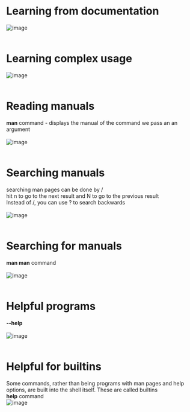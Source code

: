 # Learning from documentation
![image](https://github.com/user-attachments/assets/fd13c1c9-4e65-4f74-9d33-4b18cd2910c5)<br>
<br>
# Learning complex usage
![image](https://github.com/user-attachments/assets/8e75a89c-21b0-4c2a-b603-0772a49b0f71)<br>
<br>
# Reading manuals
**man** command - displays the manual of the command we pass an an argument<br>
<br>
![image](https://github.com/user-attachments/assets/db32e370-e0ac-4847-b4d4-7663173c969b)<br>
<br>
# Searching manuals
searching man pages can be done by /<br>
hit n to go to the next result and N to go to the previous result<br>
Instead of /, you can use ? to search backwards <br>
<br>
![image](https://github.com/user-attachments/assets/4c6d419d-fba4-4513-b7cd-018974dddb92)<br>
<br>

# Searching for manuals
**man man** command <br>
<br>
![image](https://github.com/user-attachments/assets/eedc0e67-d736-4b65-8bdb-bf784563a4e3)<br>
<br>
# Helpful programs
**--help** <br>
<br>
![image](https://github.com/user-attachments/assets/94e6e1c1-e3fe-44e1-812c-f99f54c38f1f)<br>
<br>

# Helpful for builtins
Some commands, rather than being programs with man pages and help options, are built into the shell itself. These are called builtins <br>**help** command<br>
![image](https://github.com/user-attachments/assets/2f3caecb-ee46-4e8a-8bfc-471b77c8a8d3)<br>
<br>

